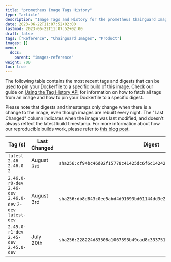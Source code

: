 ```yaml
---
title: "prometheus Image Tags History"
type: "article"
description: "Image Tags and History for the prometheus Chainguard Image"
date: 2023-06-22T11:07:52+02:00
lastmod: 2023-06-22T11:07:52+02:00
draft: false
tags: ["Reference", "Chainguard Images", "Product"]
images: []
menu:
  docs:
    parent: "images-reference"
weight: 700
toc: true
---
```


The following table contains the most recent tags and digests that can be used to pin your Dockerfile to a specific build of this image. Check our guide on [Using the Tag History API](/chainguard/chainguard-images/using-the-tag-history-api/) for information on how to fetch all tags from an image and how to pin your Dockerfile to a specific digest.

Please note that digests and timestamps only change when there is a change to the image, even though images are rebuilt every night. The "Last Changed" column indicates when the image was last modified, and doesn't always reflect the latest build timestamp. For more information about how our reproducible builds work, please refer to [this blog post](https://www.chainguard.dev/unchained/reproducing-chainguards-reproducible-image-builds).

| Tag (s)                                                       | Last Changed | Digest                                                                    |
|---------------------------------------------------------------|--------------|---------------------------------------------------------------------------|
|  `latest` `2.46` `2.46.0` `2`                                 | August 3rd   | `sha256:cf94bc46d02f15778c41425dc6f6c142421f0c6c6366793d604bcea0ef651d25` |
|  `2.46.0-r0-dev` `2.46-dev` `2.46.0-dev` `2-dev` `latest-dev` | August 3rd   | `sha256:db8d843c0ee5abd4d91693bd01144dd3e222bdb03b993de5927f7663fce6306e` |
|  `2.45.0-r1-dev` `2.45-dev` `2.45.0-dev`                      | July 20th    | `sha256:228224d83508a1067393b49cad8c333751ca8752a2d97e65f3cb4e46df86a85c` |
